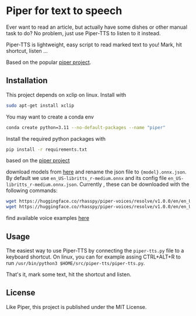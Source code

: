 # Piper for text to speech

Ever want to read an article, but actually have some dishes or other manual task to do? No problem, just use Piper-TTS to listen to it instead.

Piper-TTS is lightweight, easy script to read marked text to you! Mark, hit shortcut, listen ...

Based on the popular [piper project](https://github.com/rhasspy/piper).

## Installation

This project depends on xclip on linux. Install with
```bash
sudo apt-get install xclip
```

You may want to create a conda env
```bash
conda create python=3.11 --no-default-packages --name "piper"
```

Install the required python packages with
```bash
pip install -r requirements.txt
```

based on the [piper project](https://github.com/rhasspy/piper)

download models from [here](https://github.com/rhasspy/piper/blob/master/VOICES.md) and rename the json file to `{model}.onnx.json`. By default we use `en_US-libritts_r-medium.onnx` and its config file `en_US-libritts_r-medium.onnx.json`. Currently , these can be downloaded with the following commands:
```bash
wget https://huggingface.co/rhasspy/piper-voices/resolve/v1.0.0/en/en_US/libritts_r/medium/en_US-libritts_r-medium.onnx
wget https://huggingface.co/rhasspy/piper-voices/resolve/v1.0.0/en/en_US/libritts_r/medium/en_US-libritts_r-medium.onnx.json
```

find available voice examples [here](https://rhasspy.github.io/piper-samples/)

## Usage
The easiest way to use Piper-TTS by connecting the `piper-tts.py` file to a keyboard shortcut. On linux, you can for example assing CTRL+ALT+R to run `/usr/bin/python3 $HOME/src/piper-tts/piper-tts.py`. 

That's it, mark some text, hit the shortcut and listen.

## License

Like Piper, this project is published under the MIT License.
